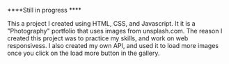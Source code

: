  
 ****Still in progress ****
 
 
 
 This a project I created using HTML, CSS, and Javascript. It it is a "Photography" portfolio that uses images from unsplash.com. The reason I created this project was to practice my skills, and work on web responsivess. I also created my own API, and used it to load more images once you click on the load more button in the gallery.
